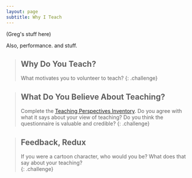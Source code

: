 ```yaml
---
layout: page
subtitle: Why I Teach
---
```


(Greg's stuff here)

Also, performance.  and stuff.  

> ## Why Do You Teach?
>
> What motivates you to volunteer to teach?
{: .challenge}

> ## What Do You Believe About Teaching?
>
> Complete the [Teaching Perspectives Inventory](http://www.teachingperspectives.com/tpi/).
> Do you agree with what it says about your view of teaching?
> Do you think the questionnaire is valuable and credible?
{: .challenge}

> ## Feedback, Redux
> 
> If you were a cartoon character, who would you be?  What does that say about your 
> teaching?  
> {: .challenge}